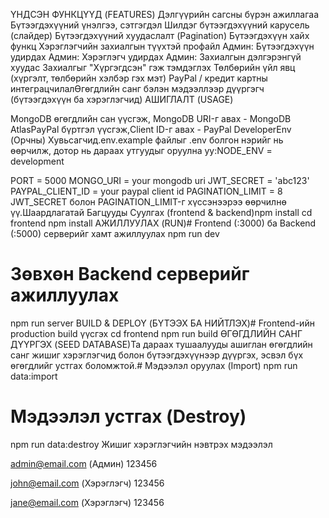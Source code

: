 ҮНДСЭН ФУНКЦҮҮД (FEATURES)
Дэлгүүрийн сагсны бүрэн ажиллагаа
Бүтээгдэхүүний үнэлгээ, сэтгэгдэл
Шилдэг бүтээгдэхүүний карусель (слайдер)
Бүтээгдэхүүний хуудаслалт (Pagination)
Бүтээгдэхүүн хайх функц
Хэрэглэгчийн захиалгын түүхтэй профайл
Админ: Бүтээгдэхүүн удирдах
Админ: Хэрэглэгч удирдах
Админ: Захиалгын дэлгэрэнгүй хуудас
Захиалгыг "Хүргэгдсэн" гэж тэмдэглэх
Төлбөрийн үйл явц (хүргэлт, төлбөрийн хэлбэр гэх мэт)
PayPal / кредит картны интеграцчилалӨгөгдлийн санг бэлэн мэдээллээр дүүргэгч (бүтээгдэхүүн ба хэрэглэгчид)
АШИГЛАЛТ (USAGE)

MongoDB өгөгдлийн сан үүсгэж, MongoDB URI-г авах - MongoDB AtlasPayPal бүртгэл үүсгэж,Client ID-г авах - PayPal DeveloperEnv (Орчны) Хувьсагчид.env.example файлыг .env болгон нэрийг нь өөрчилж, дотор нь дараах утгуудыг оруулна уу:NODE_ENV = development

PORT = 5000
MONGO_URI = your mongodb uri
JWT_SECRET = 'abc123'
PAYPAL_CLIENT_ID = your paypal client id
PAGINATION_LIMIT = 8
JWT_SECRET болон PAGINATION_LIMIT-г хүссэнээрээ өөрчилнө үү.Шаардлагатай Багцууды Суулгах (frontend & backend)npm install
cd frontend
npm install
АЖИЛЛУУЛАХ (RUN)# Frontend (:3000) ба Backend (:5000) серверийг хамт ажиллуулах
npm run dev

# Зөвхөн Backend серверийг ажиллуулах
npm run server
BUILD & DEPLOY (БҮТЭЭХ БА НИЙТЛЭХ)# Frontend-ийн production build үүсгэх
cd frontend
npm run build
ӨГӨГДЛИЙН САНГ ДҮҮРГЭХ (SEED DATABASE)Та дараах тушаалууды ашиглан өгөгдлийн санг жишиг хэрэглэгчид болон бүтээгдэхүүнээр дүүргэх, эсвэл бүх өгөгдлийг устгах боломжтой.# Мэдээлэл оруулах (Import)
npm run data:import

# Мэдээлэл устгах (Destroy)
npm run data:destroy
Жишиг хэрэглэгчийн нэвтрэх мэдээлэл

admin@email.com (Админ)
123456

john@email.com (Хэрэглэгч)
123456

jane@email.com (Хэрэглэгч)
123456
